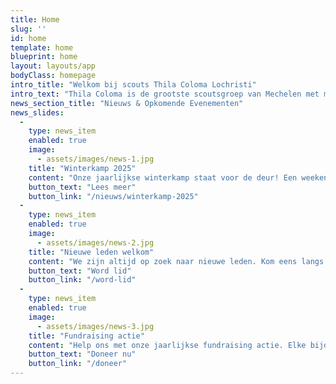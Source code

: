 ```yaml
---
title: Home
slug: ''
id: home
template: home
blueprint: home
layout: layouts/app
bodyClass: homepage
intro_title: "Welkom bij scouts Thila Coloma Lochristi"
intro_text: "Thila Coloma is de grootste scoutsgroep van Mechelen met meer dan 400 leden! Ons terrein ligt tussen de Jubellaan en de Geerdegemstraat."
news_section_title: "Nieuws & Opkomende Evenementen"
news_slides:
  -
    type: news_item
    enabled: true
    image: 
      - assets/images/news-1.jpg
    title: "Winterkamp 2025"
    content: "Onze jaarlijkse winterkamp staat voor de deur! Een weekend vol avontuur en vriendschap in de Ardennen."
    button_text: "Lees meer"
    button_link: "/nieuws/winterkamp-2025"
  -
    type: news_item
    enabled: true
    image: 
      - assets/images/news-2.jpg
    title: "Nieuwe leden welkom"
    content: "We zijn altijd op zoek naar nieuwe leden. Kom eens langs op één van onze vergaderingen!"
    button_text: "Word lid"
    button_link: "/word-lid"
  -
    type: news_item
    enabled: true
    image: 
      - assets/images/news-3.jpg
    title: "Fundraising actie"
    content: "Help ons met onze jaarlijkse fundraising actie. Elke bijdrage is welkom!"
    button_text: "Doneer nu"
    button_link: "/doneer"
---
```

